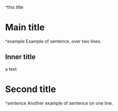 ^this title
# Main title

^example
Example of sentence,
over two lines.

## Inner title

a text

# Second title

^sentence
Another example of sentence on one line.